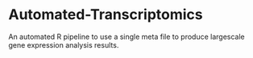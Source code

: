 # Automated-Transcriptomics
An automated R pipeline to use a single meta file to produce largescale gene expression analysis results.
